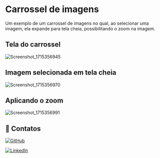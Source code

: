 # Carrossel de imagens

Um exemplo de um carrossel de imagens no qual, ao selecionar uma imagem, ela expande para tela cheia, possibilitando o zoom na imagem.

## Tela do carrossel

![Screenshot_1715356945](https://github.com/joaolvp/image_carousel/assets/9539250/0c8a112e-9696-43ac-b268-3da4541b0104)

## Imagem selecionada em tela cheia 
![Screenshot_1715356970](https://github.com/joaolvp/image_carousel/assets/9539250/bb95b579-f698-4311-aeb7-63d353e51d2a)

## Aplicando o zoom

![Screenshot_1715356991](https://github.com/joaolvp/image_carousel/assets/9539250/876ccf33-10c2-4ea8-b4c7-d4a82d06b675)

## 🔗 Contatos

[![GitHub](https://img.shields.io/badge/github-%23121011.svg?style=for-the-badge&logo=github&logoColor=white)](https://github.com/joaolvp)

[![LinkedIn](https://img.shields.io/badge/linkedin-%230077B5.svg?style=for-the-badge&logo=linkedin&logoColor=white)](https://www.linkedin.com/in/jo%C3%A3o-lucas-viana-peruzzo-602035226)
